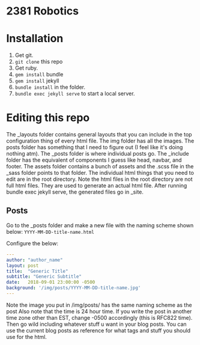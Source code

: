 # 2381 Robotics

# Installation
1. Get git.
2. ```git clone``` this repo
3. Get ruby.
4. ```gem install``` bundle
5. ```gem install``` jekyll
6. ```bundle install``` in the folder.
7. ```bundle exec jekyll serve``` to start a local server.

# Editing this repo

The _layouts folder contains general layouts that you can include in the top configuration thing of every html file.
The img folder has all the images.
The posts folder has something that I need to figure out (I feel like it's doing nothing atm).
The _posts folder is where individual posts go.
The _include folder has the equivalent of components I guess like head, navbar, and footer.
The assets folder contains a bunch of assets and the .scss file in the _sass folder points to that folder.
The individual html things that you need to edit are in the root directory.
Note the html files in the root directory are not full html files. They are used to generate an actual html file.
After running bundle exec jekyll serve, the generated files go in _site.

## Posts

Go to the _posts folder and make a new file with the naming scheme shown below:
```YYYY-MM-DD-title-name.html```

Configure the below:
```yaml
---
author: "author_name"
layout: post
title:  "Generic Title"
subtitle: "Generic Subtitle"
date:   2018-09-01 23:00:00 -0500
background: '/img/posts/YYYY-MM-DD-title-name.jpg'
---
```
Note the image you put in /img/posts/ has the same naming scheme as the post
Also note that the time is 24 hour time. If you write the post in another time zone other than EST, change -0500 accordingly (this is RFC822 time).
Then go wild including whatever stuff u want in your blog posts. You can use the current blog posts as reference for what tags and stuff you should use for the html.



